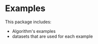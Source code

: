 #   Examples

This package includes: 
*   Algorithm's examples
*   datasets that are used for each example
